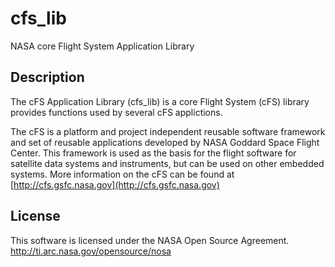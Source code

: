 # cfs_lib

NASA core Flight System Application Library

## Description

The cFS Application Library (cfs_lib) is a core Flight System (cFS) library provides functions used by several cFS applictions.

The cFS is a platform and project independent reusable software framework and set of reusable applications developed by NASA Goddard Space Flight Center. This framework is used as the basis for the flight software for satellite data systems and instruments, but can be used on other embedded systems. More information on the cFS can be found at [http://cfs.gsfc.nasa.gov](http://cfs.gsfc.nasa.gov)

## License

This software is licensed under the NASA Open Source Agreement. http://ti.arc.nasa.gov/opensource/nosa
